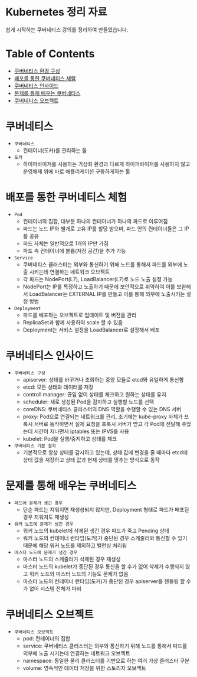 # Kubernetes 정리 자료
쉽게 시작하는 쿠버네티스 강의를 정리하여 만들었습니다.

Table of Contents
=================
<!--ts-->
   * [쿠버네티스 환경 구성](#쿠버네티스-환경-구성)
   * [배포를 통한 쿠버네티스 체험](#배포를-통한-쿠버네티스-체험)
   * [쿠버네티스 인사이드](#쿠버네티스-인사이드)
   * [문제를 통해 배우는 쿠버네티스](#문제를-통해-배우는-쿠버네티스)
   * [쿠버네티스 오브젝트](#쿠버네티스-오브젝트)
<!--te-->

쿠버네티스
=======
- `쿠버네티스`
  - 컨테이너(도커)를 관리하는 툴
- `도커`
  - 하이퍼바이저를 사용하는 가상화 환경과 다르게 하이퍼바이저를 사용하지 않고 운영체제 위에 바로 애플리케이션 구동하게하는 툴

배포를 통한 쿠버네티스 체험
=======
- `Pod`
  - 컨테이너의 집합, 대부분 하나의 컨테이너가 하나의 파드로 이루어짐
  - 파드는 노드 IP와 별개로 고유 IP를 할당 받으며, 파드 안의 컨테이너들은 그 IP를 공유
  - 파드 자체는 일반적으로 1개의 IP만 가짐
  - 파드 속 컨테이너에 볼륨(저장 공간)을 추가 가능
- `Service`
  - 쿠버네티스 클러스터는 외부와 통신하기 위해 노드를 통해서 파드를 외부에 노출 시키는데 연결하는 네트워크 오브젝트
  - 각 파드는 NodePort(L7), LoadBalancer(L7)로 노드 노출 설정 가능
  - NodePort는 IP를 특정하고 노출하기 때문에 보안적으로 취약하여 이를 보완해서 LoadBalancer는 EXTERNAL IP를 만들고 이를 통해 외부에 노출시키는 설정 방법
- `Deployment`
  - 파드를 배포하는 오브젝트로 업데이트 및 버전을 관리
  - ReplicaSet과 함께 사용하여 scale 할 수 있음
  - Deployment는 서비스 설정을 LoadBalancer로 설정해서 배포

쿠버네티스 인사이드
=======
- `쿠버네티스 구성`
  - apiserver: 상태를 바꾸거나 조회하는 중앙 모듈로 etcd와 유일하게 통신함
  - etcd: 모든 상태와 데이터를 저장
  - controll manager: 끊임 없이 상태를 체크하고 원하는 상태를 유지
  - scheduler: 새로 생성된 Pod을 감지하고 실행할 노드를 선택
  - coreDNS: 쿠버네티스 클러스터의 DNS 역할을 수행할 수 있는 DNS 서버
  - proxy: Pod으로 연결되는 네트워크를 관리, 초기에는 kube-proxy 자체가 프록시 서버로 동작하면서 실제 요청을 프록시 서버가 받고 각 Pod에 전달해 주었는데 시간이 지나면서 iptables 또는 IPVS를 사용
  - kubelet: Pod을 실행/중지하고 상태를 체크
- `쿠버네티스 기본 철학`
  - 기본적으로 항상 상태를 감시하고 있는데, 상태 값에 변경을 줄 때마다 etcd에 상태 값을 저장하고 상태 값과 현재 상태를 맞추는 방식으로 동작

문제를 통해 배우는 쿠버네티스
=======
- `파드에 문제가 생긴 경우`
  - 단순 파드는 지워지면 재생성되지 않지만, Deployment 형태로 파드가 배포된 경우 지워져도 재생성
- `워커 노드에 문제가 생긴 경우`
  - 워커 노드의 kubelet에 삭제된 생긴 경우 파드가 죽고 Pending 상태
  - 워커 노드의 컨테이너 런타임(도커)가 중단된 경우 스케줄러와 통신할 수 있기 때문에 해당 워커 노드를 제외하고 밸런싱 처리됨
- `마스터 노드에 문제가 생긴 경우`
  - 마스터 노드의 스케줄러가 삭제된 경우 재생성
  - 마스터 노드의 kubelet가 중단된 경우 통신을 할 수가 없어 삭제가 수행되지 않고 워커 노드와 마스터 노드의 기능도 문제가 없음
  - 마스터 노드의 컨테이너 런타임(도커)가 중단된 경우 apiserver를 핸들링 할 수가 없어 시스템 전체가 마비

쿠버네티스 오브젝트
=======
- `쿠버네티스 오브젝트`
  - pod: 컨테이너의 집합
  - service: 쿠버네티스 클러스터는 외부와 통신하기 위해 노드를 통해서 파드를 외부에 노출 시키는데 연결하는 네트워크 오브젝트
  - namespace: 동일한 물리 클러스터를 기반으로 하는 여러 가상 클러스터 구분
  - volume: 영속적인 데이터 저장을 위한 스토리지 오브젝트
